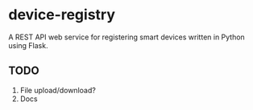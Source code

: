 # device-registry

A REST API web service for registering smart devices written in Python using Flask.


## TODO

1. File upload/download?
2. Docs